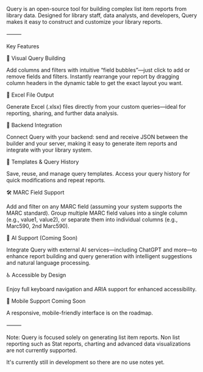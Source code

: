 Query is an open-source tool for building complex list item reports from library data. Designed for library staff, data analysts, and developers, Query makes it easy to construct and customize your library reports.

⸻

Key Features

🧩 Visual Query Building

Add columns and filters with intuitive “field bubbles”—just click to add or remove fields and filters. Instantly rearrange your report by dragging column headers in the dynamic table to get the exact layout you want.

📄 Excel File Output

Generate Excel (.xlsx) files directly from your custom queries—ideal for reporting, sharing, and further data analysis.

🔌 Backend Integration

Connect Query with your backend: send and receive JSON between the builder and your server, making it easy to generate item reports and integrate with your library system.

📁 Templates & Query History

Save, reuse, and manage query templates. Access your query history for quick modifications and repeat reports.

🛠️ MARC Field Support

Add and filter on any MARC field (assuming your system supports the MARC standard). Group multiple MARC field values into a single column (e.g., value1, value2), or separate them into individual columns (e.g., Marc590, 2nd Marc590).

🤖 AI Support (Coming Soon)

Integrate Query with external AI services—including ChatGPT and more—to enhance report building and query generation with intelligent suggestions and natural language processing.

♿ Accessible by Design

Enjoy full keyboard navigation and ARIA support for enhanced accessibility.

📱 Mobile Support Coming Soon

A responsive, mobile-friendly interface is on the roadmap.

⸻

Note: Query is focused solely on generating list item reports. Non list reporting such as Stat reports, charting and advanced data visualizations are not currently supported.


It's currently still in development so there are no use notes yet.
